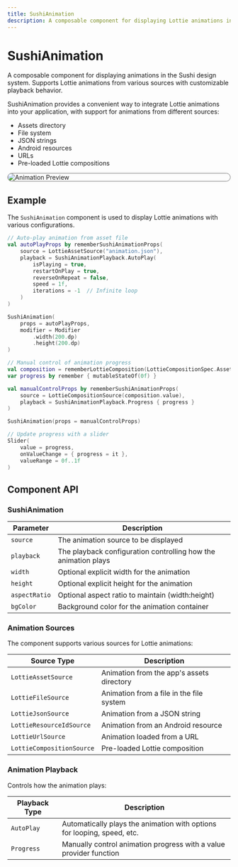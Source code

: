 ```yaml
---
title: SushiAnimation
description: A composable component for displaying Lottie animations in the Sushi design system.
---
```


# SushiAnimation

A composable component for displaying animations in the Sushi design system.
Supports Lottie animations from various sources with customizable playback behavior.

SushiAnimation provides a convenient way to integrate Lottie animations into your application,
with support for animations from different sources:

- Assets directory
- File system
- JSON strings
- Android resources
- URLs
- Pre-loaded Lottie compositions

<div style="max-width: 800px; max-height: 340px; border-radius: 20px; overflow: hidden; border: 1px solid #777;">
    <img src="../preview_animation.png" alt="Animation Preview">
</div>

## Example

The `SushiAnimation` component is used to display Lottie animations with various configurations.

```kotlin
// Auto-play animation from asset file
val autoPlayProps by rememberSushiAnimationProps(
    source = LottieAssetSource("animation.json"),
    playback = SushiAnimationPlayback.AutoPlay(
        isPlaying = true,
        restartOnPlay = true,
        reverseOnRepeat = false,
        speed = 1f,
        iterations = -1  // Infinite loop
    )
)

SushiAnimation(
    props = autoPlayProps,
    modifier = Modifier
        .width(200.dp)
        .height(200.dp)
)

// Manual control of animation progress
val composition = rememberLottieComposition(LottieCompositionSpec.Asset("animation.json"))
var progress by remember { mutableStateOf(0f) }

val manualControlProps by rememberSushiAnimationProps(
    source = LottieCompositionSource(composition.value),
    playback = SushiAnimationPlayback.Progress { progress }
)

SushiAnimation(props = manualControlProps)

// Update progress with a slider
Slider(
    value = progress,
    onValueChange = { progress = it },
    valueRange = 0f..1f
)
```

## Component API

### SushiAnimation

| Parameter                               | Description                      |
|-----------------------------------------|----------------------------------|
| <div class='parameter'>`source`</div>| The animation source to be displayed |
| <div class='parameter'>`playback`</div>| The playback configuration controlling how the animation plays |
| <div class='parameter'>`width`</div>| Optional explicit width for the animation |
| <div class='parameter'>`height`</div>| Optional explicit height for the animation |
| <div class='parameter'>`aspectRatio`</div>| Optional aspect ratio to maintain (width:height) |
| <div class='parameter'>`bgColor`</div>| Background color for the animation container |

### Animation Sources

The component supports various sources for Lottie animations:

| Source Type                     | Description                      |
|----------------------------------|----------------------------------|
| <div class='parameter'>`LottieAssetSource`</div>| Animation from the app's assets directory |
| <div class='parameter'>`LottieFileSource`</div>| Animation from a file in the file system |
| <div class='parameter'>`LottieJsonSource`</div>| Animation from a JSON string |
| <div class='parameter'>`LottieResourceIdSource`</div>| Animation from an Android resource |
| <div class='parameter'>`LottieUrlSource`</div>| Animation loaded from a URL |
| <div class='parameter'>`LottieCompositionSource`</div>| Pre-loaded Lottie composition |

### Animation Playback

Controls how the animation plays:

| Playback Type                   | Description                      |
|----------------------------------|----------------------------------|
| <div class='parameter'>`AutoPlay`</div>| Automatically plays the animation with options for looping, speed, etc. |
| <div class='parameter'>`Progress`</div>| Manually control animation progress with a value provider function |
